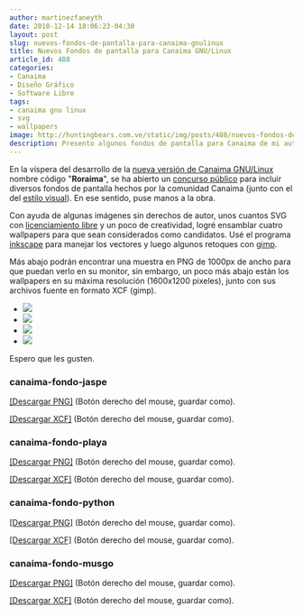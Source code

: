 ```yaml
---
author: martinezfaneyth
date: 2010-12-14 18:06:23-04:30
layout: post
slug: nuevos-fondos-de-pantalla-para-canaima-gnulinux
title: Nuevos Fondos de pantalla para Canaima GNU/Linux
article_id: 488
categories:
- Canaima
- Diseño Gráfico
- Software Libre
tags:
- canaima gnu linux
- svg
- wallpapers
image: http://huntingbears.com.ve/static/img/posts/488/nuevos-fondos-de-pantalla-para-canaima-gnulinux__1.jpg
description: Presento algunos fondos de pantalla para Canaima de mi autoría.
---
```


En la víspera del desarrollo de la [nueva versión de Canaima GNU/Linux](http://listas.canaima.softwarelibre.gob.ve/pipermail/desarrolladores/2010-November/000883.html) nombre código "**Roraima**", se ha abierto un [concurso público](http://listas.canaima.softwarelibre.gob.ve/pipermail/discusion/2010-November/002296.html) para incluir diversos fondos de pantalla hechos por la comunidad Canaima (junto con el del [estilo visual](http://listas.canaima.softwarelibre.gob.ve/pipermail/discusion/2010-November/002314.html)). En ese sentido, puse manos a la obra.

Con ayuda de algunas imágenes sin derechos de autor, unos cuantos SVG con [licenciamiento libre](http://es.wikipedia.org/wiki/GNU_General_Public_License) y un poco de creatividad, logré ensamblar cuatro wallpapers para que sean considerados como candidatos. Usé el programa [inkscape](http://es.wikipedia.org/wiki/Inkscape) para manejar los vectores y luego algunos retoques con [gimp](http://es.wikipedia.org/wiki/Gimp).

Más abajo podrán encontrar una muestra en PNG de 1000px de ancho para que puedan verlo en su monitor, sin embargo, un poco más abajo están los wallpapers en su máxima resolución (1600x1200 pixeles), junto con sus archivos fuente en formato XCF (gimp).

<div class="picasa">
    <ul class="picasa-album">
        <li class="picasa-image">
            <a class="picasa-image-large" href="http://huntingbears.com.ve/static/img/posts/488/nuevos-fondos-de-pantalla-para-canaima-gnulinux__2.jpg">
                <img class="picasa-image-thumb" src="http://huntingbears.com.ve/static/img/posts/488/nuevos-fondos-de-pantalla-para-canaima-gnulinux__3.jpg" />
            </a>
        </li>
        <li class="picasa-image">
            <a class="picasa-image-large" href="http://huntingbears.com.ve/static/img/posts/488/nuevos-fondos-de-pantalla-para-canaima-gnulinux__4.jpg">
                <img class="picasa-image-thumb" src="http://huntingbears.com.ve/static/img/posts/488/nuevos-fondos-de-pantalla-para-canaima-gnulinux__5.jpg" />
            </a>
        </li>
        <li class="picasa-image">
            <a class="picasa-image-large" href="http://huntingbears.com.ve/static/img/posts/488/nuevos-fondos-de-pantalla-para-canaima-gnulinux__6.jpg">
                <img class="picasa-image-thumb" src="http://huntingbears.com.ve/static/img/posts/488/nuevos-fondos-de-pantalla-para-canaima-gnulinux__7.jpg" />
            </a>
        </li>
        <li class="picasa-image">
            <a class="picasa-image-large" href="http://huntingbears.com.ve/static/img/posts/488/nuevos-fondos-de-pantalla-para-canaima-gnulinux__8.jpg">
                <img class="picasa-image-thumb" src="http://huntingbears.com.ve/static/img/posts/488/nuevos-fondos-de-pantalla-para-canaima-gnulinux__9.jpg" />
            </a>
        </li>
    </ul>
</div>

Espero que les gusten.

### canaima-fondo-jaspe

<span class="figure figure-100" data-figure-src="http://huntingbears.com.ve/static/img/posts/488/nuevos-fondos-de-pantalla-para-canaima-gnulinux__10.jpg" data-figure-href="http://huntingbears.com.ve/static/img/posts/488/nuevos-fondos-de-pantalla-para-canaima-gnulinux__10.jpg"></span>

[\[Descargar PNG\]](http://dl.dropboxusercontent.com/u/16329841/canaima-fondo-jaspe.png) (Botón derecho del mouse, guardar como).

[\[Descargar XCF\]](http://dl.dropboxusercontent.com/u/16329841/canaima-fondo-jaspe.xcf) (Botón derecho del mouse, guardar como).

### canaima-fondo-playa

<span class="figure figure-100" data-figure-src="http://huntingbears.com.ve/static/img/posts/488/nuevos-fondos-de-pantalla-para-canaima-gnulinux__12.jpg" data-figure-href="http://huntingbears.com.ve/static/img/posts/488/nuevos-fondos-de-pantalla-para-canaima-gnulinux__12.jpg"></span>

[\[Descargar PNG\]](http://dl.dropboxusercontent.com/u/16329841/canaima-fondo-playa.png) (Botón derecho del mouse, guardar como).

[\[Descargar XCF\]](http://dl.dropboxusercontent.com/u/16329841/canaima-fondo-playa.xcf) (Botón derecho del mouse, guardar como).

### canaima-fondo-python

<span class="figure figure-100" data-figure-src="http://huntingbears.com.ve/static/img/posts/488/nuevos-fondos-de-pantalla-para-canaima-gnulinux__14.jpg" data-figure-href="http://huntingbears.com.ve/static/img/posts/488/nuevos-fondos-de-pantalla-para-canaima-gnulinux__14.jpg"></span>

[\[Descargar PNG\]](http://dl.dropboxusercontent.com/u/16329841/canaima-fondo-python.png) (Botón derecho del mouse, guardar como).

[\[Descargar XCF\]](http://dl.dropboxusercontent.com/u/16329841/canaima-fondo-python.xcf) (Botón derecho del mouse, guardar como).

### canaima-fondo-musgo

<span class="figure figure-100" data-figure-src="http://huntingbears.com.ve/static/img/posts/488/nuevos-fondos-de-pantalla-para-canaima-gnulinux__1.jpg" data-figure-href="http://huntingbears.com.ve/static/img/posts/488/nuevos-fondos-de-pantalla-para-canaima-gnulinux__1.jpg"></span>

[\[Descargar PNG\]](http://dl.dropboxusercontent.com/u/16329841/canaima-fondo-musgo.png) (Botón derecho del mouse, guardar como).

[\[Descargar XCF\]](http://dl.dropboxusercontent.com/u/16329841/canaima-fondo-musgo.xcf) (Botón derecho del mouse, guardar como).
